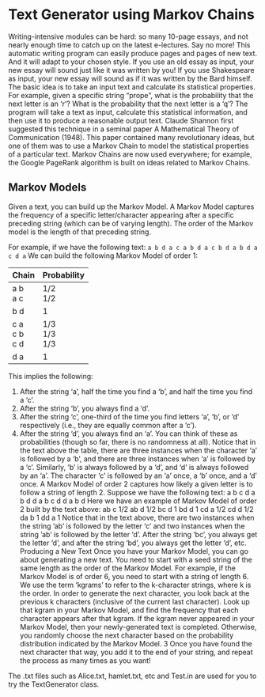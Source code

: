 # Text Generator using Markov Chains

Writing-intensive modules can be hard: so many 10-page essays, and not nearly enough time to
catch up on the latest e-lectures. Say no more! This automatic writing program can easily produce pages and pages of new
text. And it will adapt to your chosen style. If you use an old essay as input, your new essay will
sound just like it was written by you! If you use Shakespeare as input, your new essay will sound
as if it was written by the Bard himself.
The basic idea is to take an input text and calculate its statistical properties. For example, given
a specific string “prope”, what is the probability that the next letter is an ‘r’? What is the
probability that the next letter is a ‘q’? The program will take a text as input, calculate this
statistical information, and then use it to produce a reasonable output text.
Claude Shannon first suggested this technique in a seminal paper A Mathematical Theory of Communication (1948). 
This paper contained many revolutionary ideas, but one of them was to use
a Markov Chain to model the statistical properties of a particular text. Markov Chains are now
used everywhere; for example, the Google PageRank algorithm is built on ideas related to Markov
Chains.

## Markov Models

Given a text, you can build up the Markov Model. A Markov Model captures the frequency of
a specific letter/character appearing after a specific preceding string (which can be of varying
length). The order of the Markov model is the length of that preceding string.

For example, if we have the following text:
```a b d a c a b d a c b d a b d a c d a```
We can build the following Markov Model of order 1:

| Chain | Probability |
|-------|-----|
| a  b <br /> a  c | 1/2 <br /> 1/2 |
| b  d | 1   |
| c  a <br /> c  b <br /> c  d | 1/3 <br /> 1/3 <br /> 1/3 |
| d  a | 1   |

This implies the following:
1. After the string ‘a’, half the time you find a ‘b’, and half the time you find a ‘c’.
2. After the string ‘b’, you always find a ‘d’.
3. After the string ‘c’, one-third of the time you find letters ‘a’, ‘b’, or ‘d’ respectively (i.e., they
are equally common after a ’c’).
4. After the string ‘d’, you always find an ‘a’.
You can think of these as probabilities (though so far, there is no randomness at all). Notice that
in the text above the table, there are three instances when the character ‘a’ is followed by a ‘b’, and
there are three instances when ‘a’ is followed by a ‘c’. Similarly, ‘b’ is always followed by a ‘d’, and
‘d’ is always followed by an ‘a’. The character ‘c’ is followed by an ‘a’ once, a ‘b’ once, and a ‘d’ once.
A Markov Model of order 2 captures how likely a given letter is to follow a string of length 2.
Suppose we have the following text:
a b c d a b d d a b c d d a b d
Here we have an example of Markov Model of order 2 built by the text above:
ab c 1/2
ab d 1/2
bc d 1
bd d 1
cd a 1/2
cd d 1/2
da b 1
dd a 1
Notice that in the text above, there are two instances when the string ’ab’ is followed by the letter
‘c’ and two instances when the string ’ab’ is followed by the letter ‘d’. After the string ‘bc’, you
always get the letter ‘d’, and after the string ‘bd’, you always get the letter ‘d’, etc.
Producing a New Text
Once you have your Markov Model, you can go about generating a new text. You need to start
with a seed string of the same length as the order of the Markov Model. For example, if the Markov
Model is of order 6, you need to start with a string of length 6.
We use the term ‘kgrams’ to refer to the k-character strings, where k is the order. In
order to generate the next character, you look back at the previous k characters (inclusive of the
current last character). Look up that kgram in your Markov Model, and find the frequency that
each character appears after that kgram. If the kgram never appeared in your Markov Model, then
your newly-generated text is completed. Otherwise, you randomly choose the next character based
on the probability distribution indicated by the Markov Model.
3
Once you have found the next character that way, you add it to the end of your string, and repeat
the process as many times as you want!

The .txt files such as Alice.txt, hamlet.txt, etc and Test.in are used for you to try the TextGenerator class.